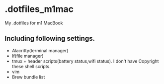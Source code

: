 # .dotfiles_m1mac
My .dotfiles for m1 MacBook

## Including following settings.
- Alacritty(terminal manager)
- lf(file manager)
- tmux + header scripts(battery status,wifi status). I don't have Copyright these shell scripts.
- vim
- Brew bundle list
